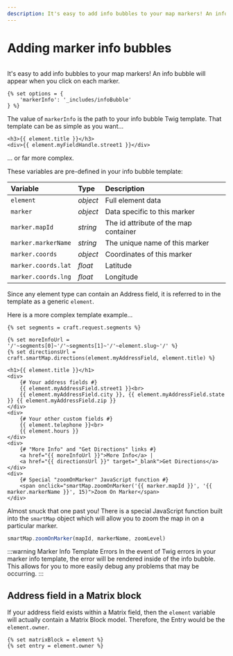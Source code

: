 ```yaml
---
description: It's easy to add info bubbles to your map markers! An info bubble will appear when you click on each marker.
---
```


# Adding marker info bubbles

<img :src="$withBase('/images/smartmap-marker-info-example.png')" class="dropshadow" alt="">

It's easy to add info bubbles to your map markers! An info bubble will appear when you click on each marker.

```twig
{% set options = {
    'markerInfo': '_includes/infoBubble'
} %}
```

The value of `markerInfo` is the path to your info bubble Twig template. That template can be as simple as you want...

```twig
<h3>{{ element.title }}</h3>
<div>{{ element.myFieldHandle.street1 }}</div>
```

... or far more complex.

These variables are pre-defined in your info bubble template:

| Variable            | Type     | Description
|:--------------------|:---------|:------------
| `element`           | _object_ | Full element data
| `marker`            | _object_ | Data specific to this marker
| `marker.mapId`      | _string_ | The id attribute of the map container
| `marker.markerName` | _string_ | The unique name of this marker
| `marker.coords`     | _object_ | Coordinates of this marker
| `marker.coords.lat` | _float_  | Latitude
| `marker.coords.lng` | _float_  | Longitude

Since any element type can contain an Address field, it is referred to in the template as a generic `element`.

Here is a more complex template example...

```twig
{% set segments = craft.request.segments %}

{% set moreInfoUrl = '/'~segments[0]~'/'~segments[1]~'/'~element.slug~'/' %}
{% set directionsUrl = craft.smartMap.directions(element.myAddressField, element.title) %}

<h1>{{ element.title }}</h1>
<div>
    {# Your address fields #}
    {{ element.myAddressField.street1 }}<br>
    {{ element.myAddressField.city }}, {{ element.myAddressField.state }} {{ element.myAddressField.zip }}
</div>
<div>
    {# Your other custom fields #}
    {{ element.telephone }}<br>
    {{ element.hours }}
</div>
<div>
    {# "More Info" and "Get Directions" links #}
    <a href="{{ moreInfoUrl }}">More Info</a> | 
    <a href="{{ directionsUrl }}" target="_blank">Get Directions</a>
</div>
<div>
    {# Special "zoomOnMarker" JavaScript function #}
    <span onclick="smartMap.zoomOnMarker('{{ marker.mapId }}', '{{ marker.markerName }}', 15)">Zoom On Marker</span>
</div>
```

Almost snuck that one past you! There is a special JavaScript function built into the `smartMap` object which will allow you to zoom the map in on a particular marker.

```js
smartMap.zoomOnMarker(mapId, markerName, zoomLevel)
```

:::warning Marker Info Template Errors
In the event of Twig errors in your marker info template, the error will be rendered inside of the info bubble. This allows for you to more easily debug any problems that may be occurring.
:::

## Address field in a Matrix block

If your address field exists within a Matrix field, then the `element` variable will actually contain a Matrix Block model. Therefore, the Entry would be the `element.owner`.

```twig
{% set matrixBlock = element %}
{% set entry = element.owner %}
```
